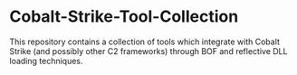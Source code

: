 # Cobalt-Strike-Tool-Collection
This repository contains a collection of tools which integrate with Cobalt Strike (and possibly other C2 frameworks) through BOF and reflective DLL loading techniques.
